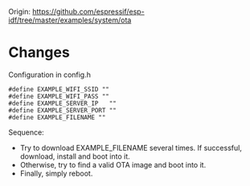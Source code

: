 Origin: https://github.com/espressif/esp-idf/tree/master/examples/system/ota

# Changes

Configuration in config.h
```
#define EXAMPLE_WIFI_SSID ""
#define EXAMPLE_WIFI_PASS ""
#define EXAMPLE_SERVER_IP   ""
#define EXAMPLE_SERVER_PORT ""
#define EXAMPLE_FILENAME ""
```

Sequence:
* Try to download EXAMPLE_FILENAME several times. If successful, download, install and boot into it.
* Otherwise, try to find a valid OTA image and boot into it.
* Finally, simply reboot.

